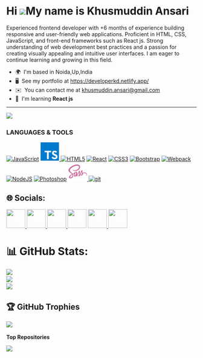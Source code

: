 Hi ![](https://user-images.githubusercontent.com/18350557/176309783-0785949b-9127-417c-8b55-ab5a4333674e.gif)My name is Khusmuddin Ansari
=========================================================================================================================================

Experienced frontend developer with +6 months of experience
building responsive and user-friendly web applications. Proficient in
HTML, CSS, JavaScript, and front-end frameworks such as React js.
Strong understanding of web development best practices and a
passion for creating visually appealing and intuitive user interfaces.
I am eager to continue learning and growing in this field.

*   🌍  I'm based in Noida,Up,India
*   🖥️  See my portfolio at https://developerkd.netlify.app/
*   ✉️  You can contact me at [khusmuddin.ansari@gmail.com](mailto:khusmuddin.ansari@gmail.com)
*   🧠  I'm learning <b>React js</b>
-----------------------------
[![](https://visitcount.itsvg.in/api?id=kdansari01&label=Profile%20Views&color=0&pretty=true)](https://visitcount.itsvg.in)

### LANGUAGES & TOOLS
<a href="https://www.github.com/kdansari01" target="_blank" rel="noreferrer">
</a><p align="left">
                                <a href="https://developer.mozilla.org/en-US/docs/Web/JavaScript" target="_blank" rel="noreferrer"><img src="https://raw.githubusercontent.com/danielcranney/readme-generator/main/public/icons/skills/javascript-colored.svg" width="50" height="50" alt="JavaScript" /></a>
  <a href="https://www.typescriptlang.org/" rel="nofollow"> <img src="https://raw.githubusercontent.com/devicons/devicon/master/icons/typescript/typescript-original.svg" alt="typescript" width="50" height="50" style="max-width: 100%;"> </a>
                                <a href="https://developer.mozilla.org/en-US/docs/Glossary/HTML5" target="_blank" rel="noreferrer"><img src="https://raw.githubusercontent.com/danielcranney/readme-generator/main/public/icons/skills/html5-colored.svg" width="50" height="50" alt="HTML5" /></a>
                                <a href="https://reactjs.org/" target="_blank" rel="noreferrer"><img src="https://raw.githubusercontent.com/danielcranney/readme-generator/main/public/icons/skills/react-colored.svg" width="50" height="50" alt="React" /></a>
                                <a href="https://www.w3.org/TR/CSS/#css" target="_blank" rel="noreferrer"><img src="https://raw.githubusercontent.com/danielcranney/readme-generator/main/public/icons/skills/css3-colored.svg" width="50" height="50" alt="CSS3" /></a>
                                <a href="https://getbootstrap.com/" target="_blank" rel="noreferrer"><img src="https://raw.githubusercontent.com/danielcranney/readme-generator/main/public/icons/skills/bootstrap-colored.svg" width="50" height="50" alt="Bootstrap" /></a>
                                <a href="https://webpack.js.org/" target="_blank" rel="noreferrer"><img src="https://raw.githubusercontent.com/danielcranney/readme-generator/main/public/icons/skills/webpack-colored.svg" width="50" height="50" alt="Webpack" /></a>
                                <a href="https://nodejs.org/en/" target="_blank" rel="noreferrer"><img src="https://raw.githubusercontent.com/danielcranney/readme-generator/main/public/icons/skills/nodejs-colored.svg" width="50" height="50" alt="NodeJS" /></a>
                                <a href="https://www.adobe.com/uk/products/photoshop.html" target="_blank" rel="noreferrer"><img src="https://raw.githubusercontent.com/danielcranney/readme-generator/main/public/icons/skills/photoshop-colored.svg" width="50" height="50" alt="Photoshop" /></a>
                                <a href="https://sass-lang.com" rel="nofollow"> <img src="https://raw.githubusercontent.com/devicons/devicon/master/icons/sass/sass-original.svg" alt="sass" width="50" height="50" style="max-width: 100%;"> </a>
  <a href="https://git-scm.com/" rel="nofollow"> <img src="https://camo.githubusercontent.com/fbfcb9e3dc648adc93bef37c718db16c52f617ad055a26de6dc3c21865c3321d/68747470733a2f2f7777772e766563746f726c6f676f2e7a6f6e652f6c6f676f732f6769742d73636d2f6769742d73636d2d69636f6e2e737667" alt="git" width="50" height="50" data-canonical-src="https://www.vectorlogo.zone/logos/git-scm/git-scm-icon.svg" style="max-width: 100%;"> </a>
                    </p>
                   

## 🌐 Socials:
<p align="left">
  <a href="https://www.codepen.io/kdansari" target="_blank" rel="noreferrer">
    <img src="https://www.svgrepo.com/show/353582/codepen-icon.svg" width="50" height="50" />
  </a>
  <a href="https://codesandbox.io/u/khusmuddin.ansari" target="_blank" rel="noreferrer">
    <img src="https://cdn.iconscout.com/icon/free/png-512/code-sandbox-3445516-2878443.png?f=avif&w=512" width="50" height="50" />
  </a> 
  <a href="https://www.facebook.com/khusmuddin.ansari.7" target="_blank" rel="noreferrer">
    <img src="https://raw.githubusercontent.com/danielcranney/readme-generator/main/public/icons/socials/facebook.svg" width="50" height="50" />
  </a> 
  <a href="https://www.github.com/kdansari01" target="_blank" rel="noreferrer"><img src="https://raw.githubusercontent.com/danielcranney/readme-generator/main/public/icons/socials/github.svg" width="50" height="50" /></a>
  <a href="http://www.instagram.com/kdansari01" target="_blank" rel="noreferrer">
    <img src="https://raw.githubusercontent.com/danielcranney/readme-generator/main/public/icons/socials/instagram.svg" width="50" height="50" />
  </a> 
  <a href="https://www.linkedin.com/in/khusmuddin-ansari" target="_blank" rel="noreferrer">
    <img src="https://raw.githubusercontent.com/danielcranney/readme-generator/main/public/icons/socials/linkedin.svg" width="50" height="50" />
  </a>
</p>




# 📊 GitHub Stats:
![](https://github-readme-stats.vercel.app/api?username=kdansari01&theme=radical&hide_border=false&include_all_commits=true&count_private=false)<br/>
![](https://github-readme-streak-stats.herokuapp.com/?user=kdansari01&theme=radical&hide_border=false)<br/>
![](https://github-readme-stats.vercel.app/api/top-langs/?username=kdansari01&theme=radical&hide_border=false&include_all_commits=true&count_private=false&layout=compact)



## 🏆 GitHub Trophies
![](https://github-profile-trophy.vercel.app/?username=kdansari01&theme=radical&no-frame=false&no-bg=true&margin-w=4)



<b>Top Repositories</b>

<div width="100%" align="center"><a href="https://github.com/kdansari01/react-repo" align="left"><img align="left" width="45%" src="https://github-readme-stats.vercel.app/api/pin/?username=kdansari01&repo=react-repo&title_color=ef4444&text_color=10b981&icon_color=ffffff&bg_color=000000&hide_border=true&locale=en" /></a></div><br /><br /><br /><br /><br /><br /><br />
